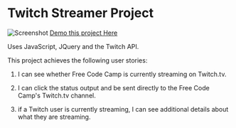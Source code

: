 # Twitch Streamer Project
![Screenshot](https://imgur.com/a/oul6O "Screnshot of the application")
[Demo this project Here](https://codepen.io/stepup2stepout/pen/XeNKOj)

Uses JavaScript, JQuery and the Twitch API.

This project achieves the following user stories:
1. I can see whether Free Code Camp is currently streaming on Twitch.tv.

2. I can click the status output and be sent directly to the Free Code Camp's Twitch.tv channel.

3. if a Twitch user is currently streaming, I can see additional details about what they are streaming.

 
